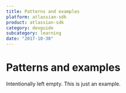 ```yaml
---
title: Patterns and examples
platform: atlassian-sdk
product: atlassian-sdk
category: devguide
subcategory: learning
date: "2017-10-30"
---
```

# Patterns and examples

Intentionally left empty. This is just an example.

